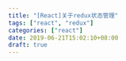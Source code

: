 ```yaml
---
title: "[React]关于redux状态管理"
tags: ["react", "redux"]
categories: ["react"]
date: 2019-06-21T15:02:10+08:00
draft: true
---
```

